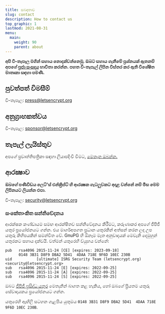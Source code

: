 ```yaml
---
title: සබඳතාව
slug: contact
description: How to contact us
top_graphic: 1
lastmod: 2021-08-31
menu:
  main:
    weight: 90
    parent: about
---
```


**අපි වි-තැපෑල මගින් සහාය නොදක්වන්නෙමු. ඔබට සහාය ගැනීමේ ප්‍රශ්නයක් ඇතනම් අපගේ [ප්‍රජා සංසදය](https://community.letsencrypt.org) භාවිතා කරන්න. පහත වි-තැපැල් ලිපින විස්තර කර ඇති විශේෂිත මාතෘකා සඳහා පමණි.**

## පුවත්පත් විමසීම්

වි-තැපෑල: [press@letsencrypt.org](mailto:press@letsencrypt.org)

## අනුග්‍රාහකත්වය

වි-තැපෑල: [sponsor@letsencrypt.org](mailto:sponsor@letsencrypt.org)

## තැපැල් ලැයිස්තුව

අපගේ ප්‍රවෘත්තිපත්‍රිකා සඳහා ලියාපදිංචි වීමට, [මෙතැන ඔබන්න.](https://mailchi.mp/letsencrypt.org/fjp6ha1gad)

## ආරක්‍ෂාව

**ඔබගේ පණිවිඩය ලෙට්'ස් එන්ක්‍රිප්ට් හි ආරක්‍ෂක ගැටලුවකට අදාළ වන්නේ නම් මිස මෙම ලිපිනයට ලියන්න එපා.**

වි-තැපෑල: [security@letsencrypt.org](mailto:security@letsencrypt.org)

### සංකේතාංකිත සන්නිවේදනය

ආරක්ෂක කණ්ඩායම සමඟ ආරක්ෂිතව සන්නිවේදනය කිරීමට, කරුණාකර අපගේ ජීපීජී යතුර ප්‍රයෝජනයට ගන්න. එය මාර්ගඅපගත ප්‍රධාන යතුරකින් අත්සන් කරන ලද උප යතුරු කිහිපයකින් සමන්විත වේ. GnuPG හි ඕනෑම මෑත අනුවාදයක් මෙවැනි දෙමුහුන් යතුරකට සහාය දක්වයි. වත්මන් යතුරෙහි ව්යුහය වන්නේ:

```
pub   rsa4096 2015-11-24 [CE] [expires: 2023-09-18]
      0148 3B31 D8F9 DBA2 5D41  4DAA 718E 9F6D 10EC 230B
uid           [ultimate] ISRG Security Team (letsencrypt.org) <security@letsencrypt.org>
sub   rsa4096 2015-11-24 [E] [expires: 2022-09-25]
sub   rsa4096 2015-11-24 [A] [expires: 2022-09-25]
sub   rsa4096 2015-11-24 [S] [expires: 2022-09-25]
```

ඔබට [ජීපීජී ප්‍රසිද්ධ යතුර](/security_letsencrypt.org-publickey.asc) මෙතැනින් බාගත කළ හැකිය, හෝ ඔබගේ ප්‍රියතම යතුරු සේවාදායකය ප්‍රයෝජනයට ගන්න.

යතුරෙහි ඇඟිලි සටහන ගැළපිය යුතුමය `0148 3B31 D8F9 DBA2 5D41  4DAA 718E 9F6D 10EC 230B`.

